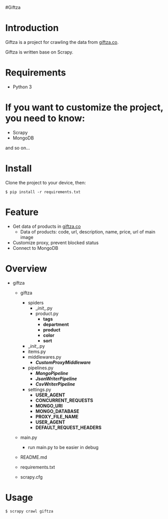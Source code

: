 #Giftza

# Introduction

Giftza is a project for crawling the data from [giftza.co](https://www.giftza.co/). 

Giftza is written base on Scrapy.

# Requirements

* Python 3

# If you want to customize the project, you need to know:

* Scrapy
* MongoDB

and so on...

# Install

Clone the project to your device, then:

    $ pip install -r requirements.txt

# Feature

* Get data of products in [giftza.co](https://www.giftza.co/)
    * Data of products: code, url, description, name, price, url of main image
* Customize proxy, prevent blocked status
* Connect to MongoDB

# Overview

* giftza
    * giftza
        * spiders
            * \__init__.py
            * product.py
                - __tags__
                - __department__
                - __product__
                - __color__
                - __sort__
        * \__init__.py
        * items.py
        * middlewares.py
            - ***CustomProxyMiddleware***
        * pipelines.py
            - ***MongoPipeline***
            - ***JsonWriterPipeline***
            - ***CsvWriterPipeline***
        * settings.py
            - __USER_AGENT__
            - __CONCURRENT_REQUESTS__
            - __MONGO_URI__
            - __MONGO_DATABASE__
            - __PROXY_FILE_NAME__
            - __USER_AGENT__
            - __DEFAULT_REQUEST_HEADERS__
            
    * main.py
        - run main.py to be easier in debug
    * README.md
    * requirements.txt
    * scrapy.cfg


# Usage

    $ scrapy crawl giftza
    
